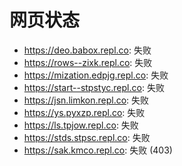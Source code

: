 # 网页状态
- https://deo.babox.repl.co: 失败
- https://rows--zixk.repl.co: 失败
- https://mization.edpjg.repl.co: 失败
- https://start--stpstyc.repl.co: 失败
- https://jsn.limkon.repl.co: 失败
- https://ys.pyxzp.repl.co: 失败
- https://ls.tpjow.repl.co: 失败
- https://stds.stpsc.repl.co: 失败
- https://sak.kmco.repl.co: 失败 (403)
